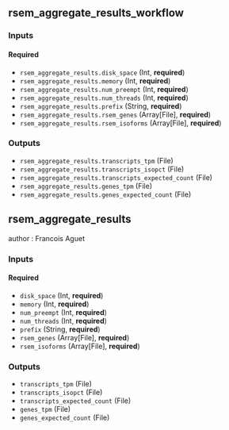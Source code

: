 
## rsem_aggregate_results_workflow

### Inputs

#### Required

  * `rsem_aggregate_results.disk_space` (Int, **required**)
  * `rsem_aggregate_results.memory` (Int, **required**)
  * `rsem_aggregate_results.num_preempt` (Int, **required**)
  * `rsem_aggregate_results.num_threads` (Int, **required**)
  * `rsem_aggregate_results.prefix` (String, **required**)
  * `rsem_aggregate_results.rsem_genes` (Array[File], **required**)
  * `rsem_aggregate_results.rsem_isoforms` (Array[File], **required**)

### Outputs

  * `rsem_aggregate_results.transcripts_tpm` (File)
  * `rsem_aggregate_results.transcripts_isopct` (File)
  * `rsem_aggregate_results.transcripts_expected_count` (File)
  * `rsem_aggregate_results.genes_tpm` (File)
  * `rsem_aggregate_results.genes_expected_count` (File)

## rsem_aggregate_results

author
: Francois Aguet

### Inputs

#### Required

  * `disk_space` (Int, **required**)
  * `memory` (Int, **required**)
  * `num_preempt` (Int, **required**)
  * `num_threads` (Int, **required**)
  * `prefix` (String, **required**)
  * `rsem_genes` (Array[File], **required**)
  * `rsem_isoforms` (Array[File], **required**)

### Outputs

  * `transcripts_tpm` (File)
  * `transcripts_isopct` (File)
  * `transcripts_expected_count` (File)
  * `genes_tpm` (File)
  * `genes_expected_count` (File)
